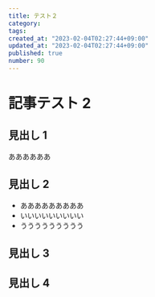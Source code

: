 ```yaml
---
title: テスト２
category:
tags:
created_at: "2023-02-04T02:27:44+09:00"
updated_at: "2023-02-04T02:27:44+09:00"
published: true
number: 90
---
```


# 記事テスト 2

## 見出し 1

ああああああ

## 見出し 2

- あああああああああ
- いいいいいいいいい
- ううううううううう

## 見出し 3

## 見出し 4

